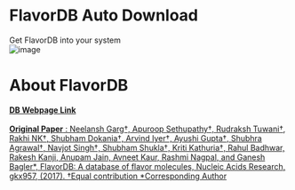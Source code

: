 # FlavorDB Auto Download
 Get FlavorDB into your system</br>
![image](https://user-images.githubusercontent.com/50568142/101276832-1db65000-37f3-11eb-8980-c3697687224b.png)

# About FlavorDB
 [**DB Webpage Link**](https://cosylab.iiitd.edu.in/flavordb/)</br></br>
 [**Original Paper** : Neelansh Garg†, Apuroop Sethupathy†, Rudraksh Tuwani†, Rakhi NK†, Shubham Dokania†, Arvind Iyer†, Ayushi Gupta†, Shubhra Agrawal†, Navjot Singh†, Shubham Shukla†, Kriti   Kathuria†, Rahul Badhwar, Rakesh Kanji, Anupam Jain, Avneet Kaur, Rashmi Nagpal, and Ganesh Bagler*, FlavorDB: A database of flavor molecules, Nucleic Acids Research, gkx957, (2017). †Equal contribution *Corresponding Author](https://academic.oup.com/nar/article/46/D1/D1210/4559748)
